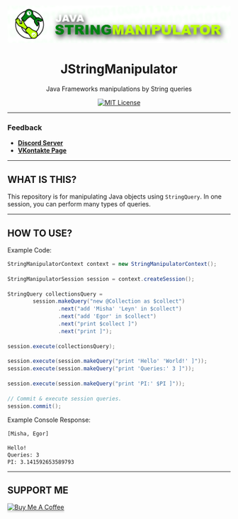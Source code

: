 <div align="center">

![Logo](logo.png)

# JStringManipulator
Java Frameworks manipulations by String queries

[![MIT License](https://img.shields.io/github/license/pl3xgaming/Purpur?&logo=github)](LICENSE)

---

</div>

### Feedback

+ **[Discord Server](https://discord.gg/GmT9pUy8af)**
+ **[VKontakte Page](https://vk.com/itzstonlex)**

---

## WHAT IS THIS?

This repository is for manipulating Java objects using `StringQuery`.
In one session, you can perform many types of queries.

---

## HOW TO USE?

Example Code:
```java
StringManipulatorContext context = new StringManipulatorContext();

StringManipulatorSession session = context.createSession();

StringQuery collectionsQuery =
        session.makeQuery("new @Collection as $collect")
                .next("add 'Misha' 'Leyn' in $collect")
                .next("add 'Egor' in $collect")
                .next("print $collect ]")
                .next("print ]");

session.execute(collectionsQuery);

session.execute(session.makeQuery("print 'Hello' 'World!' ]"));
session.execute(session.makeQuery("print 'Queries:' 3 ]"));

session.execute(session.makeQuery("print 'PI:' $PI ]"));

// Commit & execute session queries.
session.commit();
```

Example Console Response:
```
[Misha, Egor]

Hello!
Queries: 3
PI: 3.141592653589793
```

---

## SUPPORT ME

<a href="https://www.buymeacoffee.com/itzstonlex" target="_blank"><img src="https://www.buymeacoffee.com/assets/img/custom_images/orange_img.png" alt="Buy Me A Coffee" style="height: 41px !important;width: 174px !important;box-shadow: 0px 3px 2px 0px rgba(190, 190, 190, 0.5) !important;-webkit-box-shadow: 0px 3px 2px 0px rgba(190, 190, 190, 0.5) !important;" ></a>
